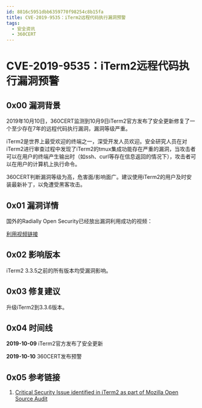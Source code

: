 ```yaml
---
id: 8816c5951dbb6359770f98254c8b15fa
title: CVE-2019-9535：iTerm2远程代码执行漏洞预警
tags: 
  - 安全资讯
  - 360CERT
---
```


# CVE-2019-9535：iTerm2远程代码执行漏洞预警

0x00 漏洞背景
---------


2019年10月10日，360CERT监测到10月9日iTerm2官方发布了安全更新修复了一个至少存在7年的远程代码执行漏洞，漏洞等级严重。


iTerm2是世界上最受欢迎的终端之一，深受开发人员欢迎。安全研究人员在对iTerm2进行审查过程中发现了iTerm2的tmux集成功能存在严重的漏洞，当攻击者可以在用户的终端产生输出时（如ssh、curl等存在信息返回的情况下），攻击者可以在用户的计算机上执行命令。


360CERT判断漏洞等级为高，危害面/影响面广。建议使用iTerm2的用户及时安装最新补丁，以免遭受黑客攻击。


0x01 漏洞详情
---------


国外的Radially Open Security已经放出漏洞利用成功的视频：


[利用视频链接](https://ffp4g1ylyit3jdyti1hqcvtb-wpengine.netdna-ssl.com/security/files/2019/10/cve-2019-9535.webm?_=3)


0x02 影响版本
---------


iTerm2 3.3.5之前的所有版本均受漏洞影响。


0x03 修复建议
---------


升级iTerm2到3.3.6版本。


0x04 时间线
--------


**2019-10-09** iTerm2官方发布了安全更新


**2019-10-10** 360CERT发布预警


0x05 参考链接
---------


1. [Critical Security Issue identified in iTerm2 as part of Mozilla Open Source Audit](https://blog.mozilla.org/security/2019/10/09/iterm2-critical-issue-moss-audit/)


